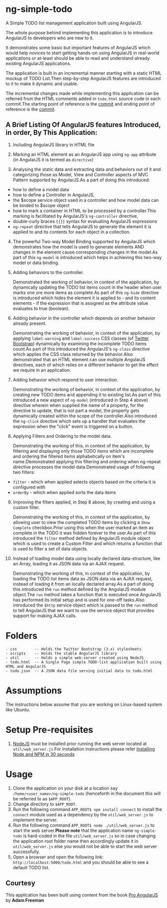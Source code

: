 ng-simple-todo
==============

A Simple TODO list management application built using AngularJS.

The whole purpose behind implementing this application is to introduce AngularJS to developers who are new to it.

It demonstrates some basic but important features of AngularJS which would help novices to start getting hands-on using AngularJS in real-world applications or at-least should be able to read and understand already existing AngularJS applications. 

The application is built in an incremental manner starting with a static HTML mockup of TODO List.Then step-by-step AngularJS features are introduced to it to make it dynamic and usable.

The incremental changes made while implementing this application can be referred from the HTML comments added in `todo.html` source code in each commit.The starting point of reference is the  [commit](975d00585cda5981601f54bce9aa6a5c507b4800) and ending point of reference is the [commit](ae08f183163f0bf04bbcaa9d4e94cbca59dc2382).


A Brief Listing Of AngularJS features Introduced, in order, By This Application:
-------------------------------------------------------------------------------

1. Including AngularJS library in HTML file

2. Marking an HTML element as an AngularJS app using `ng-app` attribute (in AngularJS it is termed as `directive`)

3. Analysing the static data and extracting data and behaviors out of it and categorizing those as Model, View and Controller aspects of MVC Pattern supported by AngularJS.As a part of doing this introduced:
  - how to define a model data
  - how to define a Controller in AngularJS, 
  - the $scope service object used in a controller and how model data can be binded to $scope object
  - how to mark a container in HTML to be processed by a controller.This marking is facilitated by AngularJS's `ng-controller` directive,
  - double-curly braces `{{}}` syntax for evaluating AngularJS expressions
  - `ng-repeat` directive that tells AngularJS to generate the element it is applied to and its contents for each object in a collection.
  
4. The powerful Two-way Model Binding supported by AngularJS which demonstrates how the model is used to generate elements AND changes in the element cause corresponding changes in the model.As part of this `ng-model` is introduced which helps in achieving this two-way model or data binding.

5. Adding behaviors to the controller.
   
   Demonstrated the working of behavior, in context of the application, by dynamically updating the TODO list items count in the header when user marks one ore more items as complete.As part of this `ng-hide` directive is introduced which hides the element it is applied to - and its content elements - if the expression that is assigned as the attribute value evaluates to true (boolean).

6. Adding behavior in the controller which depends on another behavior already present.

   Demonstrating the working of  behavior, in context of the application, by applying `label-warning` and `label-success` CSS classes (of [Twitter Bootstrap](http://getbootstrap.com/)) dynamically by examining the incomplete TODO items count.As part of this introduced the AngularJS's `ng-class` directive which applies the CSS class returned by the behavior.Also demonstrated that an HTML element can use multiple AngularJS directives, each of which relies on a different behavior to get the effect we require in an application.

7. Adding behavior which respond to user interaction. 

   Demonstrating the working of behavior, in context of the application, by creating new TODO items and appending it to existing list.As part of this introduced a new aspect of `ng-model` (introduced in Step 4 above) directive wherein when supplied the name of a property, for the directive to update, that is not part a model, the property gets dynamically created within the scope of the controller.Also introduced the `ng-click` directive which sets up a handler that evaluates the expression when the "click" event is triggered on a button.

8. Applying Filters and Ordering to the model data.
   
   Demonstrating the working of this, in context of the application, by  filtering and displaying only those TODO items which are incomplete and ordering the filtered items alphabetically on item's name.Demonstrated applying this filtering and ordering when ng-repeat directive processes the model data.Demonstrated usage of following two filters:
 - `filter` - which when applied selects objects based on the criteria it is configured with
 - `orderBy` - which when applied sorts the data items
 
9. Improving the filters applied, in Step 8 above, by creating and using a custom filter.
   
   Demonstrating the working of this, in context of the application, by allowing user to view the completed TODO items by clicking a `Show Complete` checkbox.Prior using this when the user marked an item as complete in the TODO it was hidden forever to the user.As part of this introduced the `filter` method defined by AngularJS module object which is used to create a Custom Filter and which returns a function that is used to filter a set of data objects.

10. Instead of loading model data using locally declared data-structure, like an Array, loading it as JSON data via an AJAX request.

    Demonstrating the working of this, in context of the application, by loading the TODO list items data as JSON data via an AJAX request, instead of loading it from an locally declared array.As a part of doing this introduced the `run` method defined by the AngularJS module object.The `run` method takes a function that is executed once AngularJS has performed its initial setup and is used for one-off tasks.Also introduced the `$http` service object which is passed to the `run` method to tell AngularJS that we want to use the service object that provides support for making AJAX calls.

Folders
=======

```
- css        -- Holds the Twitter Bootstrap (3.x) stylesheets
- scripts    -- Holds the stable AngularJS library
- util       -- Holds a simple web-server created using NodeJS
- todo.html  -- A Single Page simple TODO-list application built using HTML and AngularJS
- todo.json  -- A JSON data file serving initial data to todo.html
```

Assumptions
===========

The instructions below assume that you are working on Linux-based system like Ubuntu.


Setup Pre-requisites
===================

1. [NodeJS](http://nodejs.org/) must be installed prior running the web server located at `util/web_server.js`.For installation instructions please refer [Installing Node and NPM in 30 seconds][2]


Usage
=====

1. Clone the application on your disk at a location say `/home/<user_name>/ng-simple-todo` (henceforth in the document this will be referred to as `$APP_ROOT`).
2. Change directory to `$APP_ROOT`.
3. Run the following command `APP_ROOT$ npm install connect` to install the `connect` module used as a dependency by the `util/web_server.js` to implement the server.
4. Run the following command `APP_ROOT$ node ./util/web_server.js` to start the web server.**Please note** that the application name `ng-simple-todo` is hard-coded in the file `util/web_server.js` so in case changing the application root folder name then accordingly update it in `util/web_server.js` else you would not be able to start the web server successfully.
5. Open a browser and open the following link: `http://localhost:5000/todo.html` and you should be able to see a default TODO list.



Courtesy
--------

This application has been built using content from the book [Pro AngularJS](http://www.apress.com/9781430264484) by **Adam Freeman**



[1]: http://www.joyent.com/blog/installing-node-and-npm/  "Installing Node and NPM"
[2]: https://gist.github.com/isaacs/579814#file-node-and-npm-in-30-seconds-sh "Installing Node and NPM in 30 seconds"
